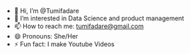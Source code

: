 - 👋 Hi, I’m @Tumifadare
- 👀 I’m interested in Data Science and product management  
- 📫 How to reach me: tumifadare@gmail.com
- 😄 Pronouns: She/Her
- ⚡ Fun fact: I make Youtube Videos

<!---
Tumifadare/Tumifadare is a ✨ special ✨ repository because its `README.md` (this file) appears on your GitHub profile.
You can click the Preview link to take a look at your changes.
--->
